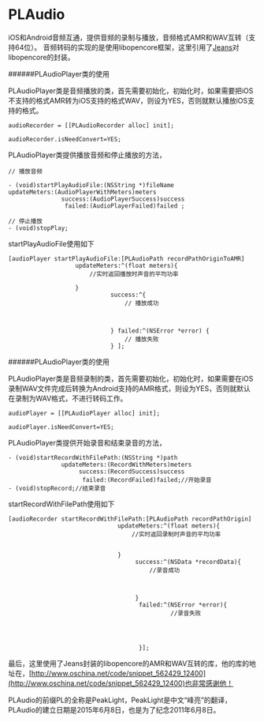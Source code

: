 # PLAudio
iOS和Android音频互通，提供音频的录制与播放，音频格式AMR和WAV互转（支持64位）。
音频转码的实现的是使用libopencore框架，这里引用了[Jeans](http://my.oschina.net/jeans)对libopencore的封装。

######PLAudioPlayer类的使用

PLAudioPlayer类是音频播放的类，首先需要初始化，初始化时，如果需要把iOS不支持的格式AMR转为iOS支持的格式WAV，则设为YES，否则就默认播放iOS支持的格式。

	audioRecorder = [[PLAudioRecorder alloc] init];

 	audioRecorder.isNeedConvert=YES;
    
PLAudioPlayer类提供播放音频和停止播放的方法，

    // 播放音频
	
    - (void)startPlayAudioFile:(NSString *)fileName
	updateMeters:(AudioPlayerWithMeters)meters
                   success:(AudioPlayerSuccess)success
                    failed:(AudioPlayerFailed)failed ;

	// 停止播放
	- (void)stopPlay;



startPlayAudioFile使用如下

 
    [audioPlayer startPlayAudioFile:[PLAudioPath recordPathOriginToAMR]
                       updateMeters:^(float meters){
                           //实时返回播放时声音的平均功率
                           
                       }
                                 success:^{
                                     // 播放成功

                                    

                                 } failed:^(NSError *error) {
                                     // 播放失败
                                 } ];


                                         
   
   
   
######PLAudioPlayer类的使用

PLAudioPlayer类是音频录制的类，首先需要初始化，初始化时，如果需要在iOS录制WAV文件完成后转换为Android支持的AMR格式，则设为YES，否则就默认在录制为WAV格式，不进行转码工作。

    audioPlayer = [[PLAudioPlayer alloc] init];
 
    audioPlayer.isNeedConvert=YES;
    
PLAudioPlayer类提供开始录音和结束录音的方法，

    - (void)startRecordWithFilePath:(NSString *)path
                   updateMeters:(RecordWithMeters)meters
                        success:(RecordSuccess)success
                         failed:(RecordFailed)failed;//开始录音
    - (void)stopRecord;//结束录音



startRecordWithFilePath使用如下

    [audioRecorder startRecordWithFilePath:[PLAudioPath recordPathOrigin]
                                   updateMeters:^(float meters){
                                       //实时返回录制时声音的平均功率

                                       
                                   }
                                        success:^(NSData *recordData){
                                            //录音成功
                                            

                                            
                                        }
                                         failed:^(NSError *error){
                                                  //录音失败
                                             

                                             
                                             
                                         }];
                                        
                                        


最后，这里使用了Jeans封装的libopencore的AMR和WAV互转的库，他的库的地址在，[http://www.oschina.net/code/snippet_562429_12400](http://www.oschina.net/code/snippet_562429_12400)也非常感谢他！

PLAudio的前缀PL的全称是PeakLight，PeakLight是中文“峰亮”的翻译，PLAudio的建立日期是2015年6月8日，也是为了纪念2011年6月8日。

                                         
                                         
            
                                         
                                         
    

